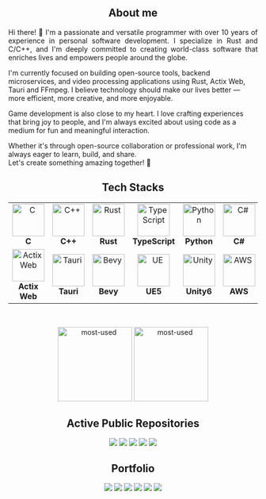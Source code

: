 <h2 align="center">About me</h2>
<p align="justify">
Hi there! 👋  
I'm a passionate and versatile programmer with over 10 years of experience in personal software development. I specialize in Rust and C/C++, and I'm deeply committed to creating world-class software that enriches lives and empowers people around the globe.

I'm currently focused on building open-source tools, backend microservices, and video processing applications using Rust, Actix Web, Tauri and FFmpeg. I believe technology should make our lives better — more efficient, more creative, and more enjoyable.

Game development is also close to my heart. I love crafting experiences that bring joy to people, and I'm always excited about using code as a medium for fun and meaningful interaction.

Whether it's through open-source collaboration or professional work, I'm always eager to learn, build, and share.  
Let's create something amazing together! 🚀
</p>
<h2 align="center">Tech Stacks</h2>
<table align="center">
   <tr>
      <td align="center"><img src="https://skillicons.dev/icons?i=c" alt="C" width="65" height="65" /><br><b>C</b></td>
      <td align="center"><img src="https://skillicons.dev/icons?i=cpp" alt="C++" width="65" height="65" /><br><b>C++</b></td>
      <td align="center"><img src="https://skillicons.dev/icons?i=rust" alt="Rust" width="65" height="65" /><br><b>Rust</b></td>
      <td align="center"><img src="https://skillicons.dev/icons?i=ts" alt="TypeScript" width="65" height="65" /><br><b>TypeScript</b></td>
      <td align="center"><img src="https://skillicons.dev/icons?i=py" alt="Python" width="65" height="65" /><br><b>Python</b></td>
      <td align="center"><img src="https://skillicons.dev/icons?i=cs" alt="C#" width="65" height="65" /><br><b>C#</b></td>
   </tr>
   <tr>
      <td align="center"><img src="https://skillicons.dev/icons?i=actix" alt="Actix Web" width="65" height="65" /><br><b>Actix Web</b></td>
      <td align="center"><img src="https://skillicons.dev/icons?i=tauri" alt="Tauri" width="65" height="65" /><br><b>Tauri</b></td>
      <td align="center"><img src="https://skillicons.dev/icons?i=bevy" alt="Bevy" width="65" height="65" /><br><b>Bevy</b></td>
      <td align="center"><img src="https://skillicons.dev/icons?i=unrealengine" alt="UE" width="65" height="65" /><br><b>UE5</b></td>
      <td align="center"><img src="https://skillicons.dev/icons?i=unity" alt="Unity" width="65" height="65" /><br><b>Unity6</b></td>
      <td align="center"><img src="https://skillicons.dev/icons?i=aws" alt="AWS" width="65" height="65" /><br><b>AWS</b></td>
   </tr>
</table>
<br>

<p align="center">
   <img alt="most-used" height="150px" src="https://github-readme-stats.vercel.app/api/top-langs/?username=itsakeyfut&layout=compact&theme=radical" />
   <img alt="most-used" height="150px" src="https://github-readme-stats.vercel.app/api?username=itsakeyfut&layout=compact&theme=radical" />
</p>

<h2 align="center">Active Public Repositories</h2>
<div align="center">
<a href="https://github.com/itsakeyfut/zero-os"><img src="https://github-readme-stats.vercel.app/api/pin/?username=itsakeyfut&repo=zero-os&theme=dark"></a>
<a href="https://github.com/itsakeyfut/ascii-term"><img src="https://github-readme-stats.vercel.app/api/pin/?username=itsakeyfut&repo=ascii-term&theme=dark"></a>
<a href="https://github.com/itsakeyfut/sonic-flow"><img src="https://github-readme-stats.vercel.app/api/pin/?username=itsakeyfut&repo=sonic-flow&theme=dark"></a>
<a href="https://github.com/itsakeyfut/zig-which"><img src="https://github-readme-stats.vercel.app/api/pin/?username=itsakeyfut&repo=zig-which&theme=dark"></a>
<a href="https://github.com/itsakeyfut/zig-curl"><img src="https://github-readme-stats.vercel.app/api/pin/?username=itsakeyfut&repo=zig-curl&theme=dark"></a>
</div>

<h2 align="center">Portfolio</h2>
<div align="center">
<a href="https://github.com/itsakeyfut/zero-os"><img src="https://github-readme-stats.vercel.app/api/pin/?username=itsakeyfut&repo=zero-os&theme=dark"></a>
<a href="https://github.com/itsakeyfut/ota"><img src="https://github-readme-stats.vercel.app/api/pin/?username=itsakeyfut&repo=ota&theme=dark"></a>
<a href="https://github.com/itsakeyfut/video-editor"><img src="https://github-readme-stats.vercel.app/api/pin/?username=itsakeyfut&repo=video-editor&theme=dark"></a>
<a href="https://github.com/itsakeyfut/rustrix"><img src="https://github-readme-stats.vercel.app/api/pin/?username=itsakeyfut&repo=rustrix&theme=dark"></a>
<a href="https://github.com/itsakeyfut/reversi"><img src="https://github-readme-stats.vercel.app/api/pin/?username=itsakeyfut&repo=reversi&theme=dark"></a>
<a href="https://github.com/itsakeyfut/ascii-term"><img src="https://github-readme-stats.vercel.app/api/pin/?username=itsakeyfut&repo=ascii-term&theme=dark"></a>
</div>
